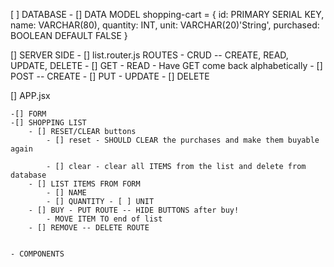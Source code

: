 [ ] DATABASE
    - [] DATA MODEL
        shopping-cart = {
            id: PRIMARY SERIAL KEY,
            name: VARCHAR(80),
            quantity: INT,
            unit: VARCHAR(20)'String',
            purchased: BOOLEAN DEFAULT FALSE
        }

[] SERVER SIDE
    - [] list.router.js ROUTES
        - CRUD -- CREATE, READ, UPDATE, DELETE
        - [] GET - READ
            - Have GET come back alphabetically
        - [] POST -- CREATE
        - [] PUT - UPDATE 
        - [] DELETE


[] APP.jsx

    -[] FORM
    -[] SHOPPING LIST 
        - [] RESET/CLEAR buttons
            - [] reset - SHOULD CLEAR the purchases and make them buyable again

            - [] clear - clear all ITEMS from the list and delete from database
        - [] LIST ITEMS FROM FORM
            - [] NAME
            - [] QUANTITY - [ ] UNIT
        - [] BUY - PUT ROUTE -- HIDE BUTTONS after buy!
            - MOVE ITEM TO end of list
        - [] REMOVE -- DELETE ROUTE


    - COMPONENTS
